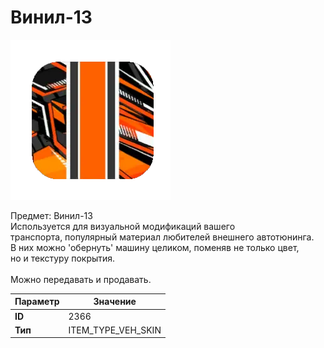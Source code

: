 # Винил-13

![Item Image](../img/2366.webp?raw=true)

Предмет: Винил-13<br>Используется для визуальной модификаций вашего<br>транспорта, популярный материал любителей внешнего автотюнинга.<br>В них можно 'обернуть' машину целиком, поменяв не только цвет,<br>но и текстуру покрытия.<br><br>Можно передавать и продавать.


| Параметр | Значение |
|----------|----------|
| **ID** | 2366 |
| **Тип** | ITEM_TYPE_VEH_SKIN |


